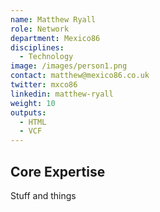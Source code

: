 ```yaml
---
name: Matthew Ryall
role: Network
department: Mexico86
disciplines:
  - Technology
image: /images/person1.png
contact: matthew@mexico86.co.uk
twitter: mxco86
linkedin: matthew-ryall
weight: 10
outputs:
  - HTML
  - VCF
---
```


## Core Expertise

Stuff and things
